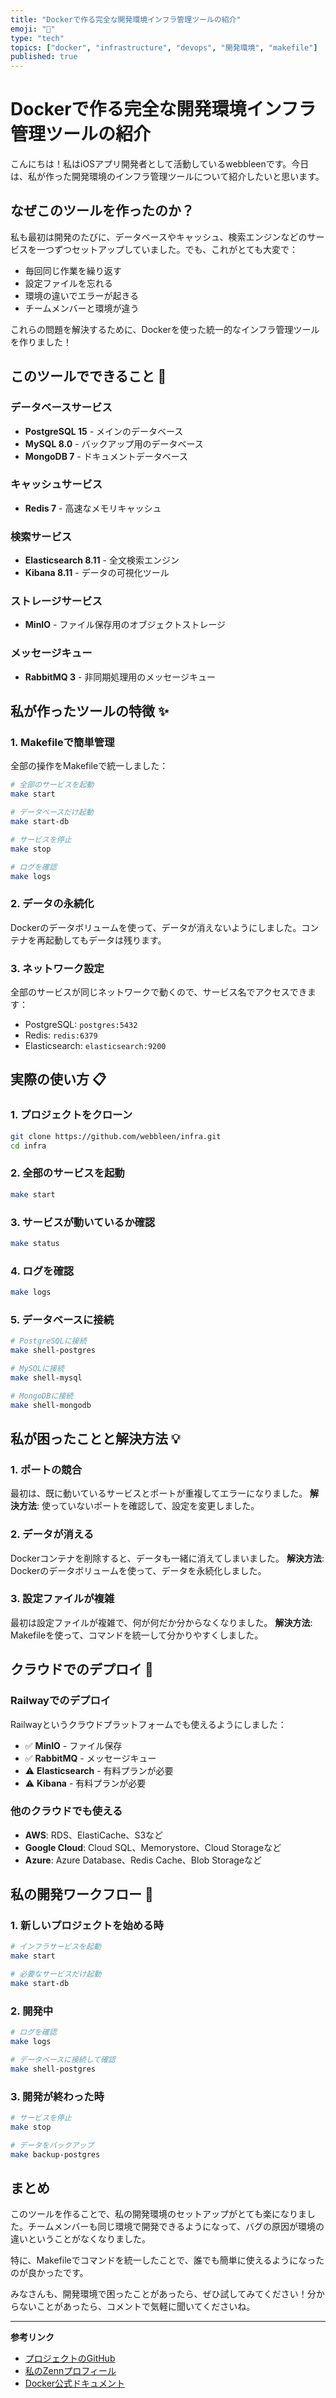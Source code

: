 ```yaml
---
title: "Dockerで作る完全な開発環境インフラ管理ツールの紹介"
emoji: "🐳"
type: "tech"
topics: ["docker", "infrastructure", "devops", "開発環境", "makefile"]
published: true
---
```


# Dockerで作る完全な開発環境インフラ管理ツールの紹介

こんにちは！私はiOSアプリ開発者として活動しているwebbleenです。今日は、私が作った開発環境のインフラ管理ツールについて紹介したいと思います。

## なぜこのツールを作ったのか？

私も最初は開発のたびに、データベースやキャッシュ、検索エンジンなどのサービスを一つずつセットアップしていました。でも、これがとても大変で：

- 毎回同じ作業を繰り返す
- 設定ファイルを忘れる
- 環境の違いでエラーが起きる
- チームメンバーと環境が違う

これらの問題を解決するために、Dockerを使った統一的なインフラ管理ツールを作りました！

## このツールでできること 🎯

### データベースサービス
- **PostgreSQL 15** - メインのデータベース
- **MySQL 8.0** - バックアップ用のデータベース  
- **MongoDB 7** - ドキュメントデータベース

### キャッシュサービス
- **Redis 7** - 高速なメモリキャッシュ

### 検索サービス
- **Elasticsearch 8.11** - 全文検索エンジン
- **Kibana 8.11** - データの可視化ツール

### ストレージサービス
- **MinIO** - ファイル保存用のオブジェクトストレージ

### メッセージキュー
- **RabbitMQ 3** - 非同期処理用のメッセージキュー

## 私が作ったツールの特徴 ✨

### 1. Makefileで簡単管理
全部の操作をMakefileで統一しました：

```bash
# 全部のサービスを起動
make start

# データベースだけ起動
make start-db

# サービスを停止
make stop

# ログを確認
make logs
```

### 2. データの永続化
Dockerのデータボリュームを使って、データが消えないようにしました。コンテナを再起動してもデータは残ります。

### 3. ネットワーク設定
全部のサービスが同じネットワークで動くので、サービス名でアクセスできます：
- PostgreSQL: `postgres:5432`
- Redis: `redis:6379`
- Elasticsearch: `elasticsearch:9200`

## 実際の使い方 📋

### 1. プロジェクトをクローン
```bash
git clone https://github.com/webbleen/infra.git
cd infra
```

### 2. 全部のサービスを起動
```bash
make start
```

### 3. サービスが動いているか確認
```bash
make status
```

### 4. ログを確認
```bash
make logs
```

### 5. データベースに接続
```bash
# PostgreSQLに接続
make shell-postgres

# MySQLに接続  
make shell-mysql

# MongoDBに接続
make shell-mongodb
```

## 私が困ったことと解決方法 💡

### 1. ポートの競合
最初は、既に動いているサービスとポートが重複してエラーになりました。
**解決方法**: 使っていないポートを確認して、設定を変更しました。

### 2. データが消える
Dockerコンテナを削除すると、データも一緒に消えてしまいました。
**解決方法**: Dockerのデータボリュームを使って、データを永続化しました。

### 3. 設定ファイルが複雑
最初は設定ファイルが複雑で、何が何だか分からなくなりました。
**解決方法**: Makefileを使って、コマンドを統一して分かりやすくしました。

## クラウドでのデプロイ 🚀

### Railwayでのデプロイ
Railwayというクラウドプラットフォームでも使えるようにしました：

- ✅ **MinIO** - ファイル保存
- ✅ **RabbitMQ** - メッセージキュー
- ⚠️ **Elasticsearch** - 有料プランが必要
- ⚠️ **Kibana** - 有料プランが必要

### 他のクラウドでも使える
- **AWS**: RDS、ElastiCache、S3など
- **Google Cloud**: Cloud SQL、Memorystore、Cloud Storageなど
- **Azure**: Azure Database、Redis Cache、Blob Storageなど

## 私の開発ワークフロー 🔄

### 1. 新しいプロジェクトを始める時
```bash
# インフラサービスを起動
make start

# 必要なサービスだけ起動
make start-db
```

### 2. 開発中
```bash
# ログを確認
make logs

# データベースに接続して確認
make shell-postgres
```

### 3. 開発が終わった時
```bash
# サービスを停止
make stop

# データをバックアップ
make backup-postgres
```

## まとめ

このツールを作ることで、私の開発環境のセットアップがとても楽になりました。チームメンバーも同じ環境で開発できるようになって、バグの原因が環境の違いということがなくなりました。

特に、Makefileでコマンドを統一したことで、誰でも簡単に使えるようになったのが良かったです。

みなさんも、開発環境で困ったことがあったら、ぜひ試してみてください！分からないことがあったら、コメントで気軽に聞いてくださいね。

---

**参考リンク**
- [プロジェクトのGitHub](https://github.com/webbleen/infra)
- [私のZennプロフィール](https://zenn.dev/webbleen)
- [Docker公式ドキュメント](https://docs.docker.com/)
